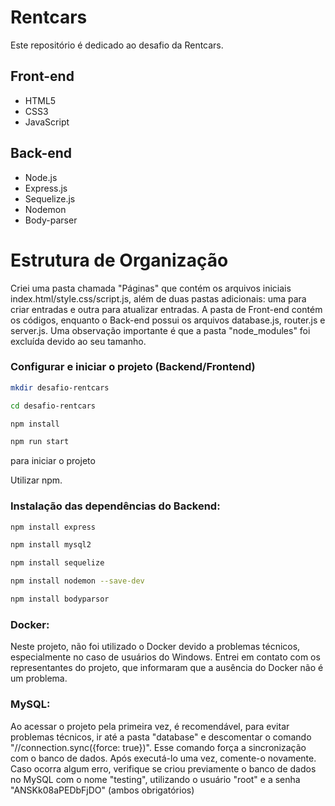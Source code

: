 # Rentcars
Este repositório é dedicado ao desafio da Rentcars.

## Front-end
- HTML5
- CSS3
- JavaScript

## Back-end
- Node.js
- Express.js
- Sequelize.js
- Nodemon
- Body-parser

# Estrutura de Organização
Criei uma pasta chamada "Páginas" que contém os arquivos iniciais index.html/style.css/script.js, além de duas pastas adicionais: uma para criar entradas e outra para atualizar entradas. A pasta de Front-end contém os códigos, enquanto o Back-end possui os arquivos database.js, router.js e server.js. Uma observação importante é que a pasta "node_modules" foi excluída devido ao seu tamanho.


### Configurar e iniciar o projeto (Backend/Frontend)
```bash
mkdir desafio-rentcars
```
```bash
cd desafio-rentcars
```

```bash
npm install 
```

```bash
npm run start
```

para iniciar o projeto 

Utilizar npm.

### Instalação das dependências do Backend:

```bash
npm install express
```

```bash
npm install mysql2
```

```bash
npm install sequelize
```

```bash
npm install nodemon --save-dev
```

```bash
npm install bodyparsor
```
### Docker:
Neste projeto, não foi utilizado o Docker devido a problemas técnicos, especialmente no caso de usuários do Windows. Entrei em contato com os representantes do projeto, que informaram que a ausência do Docker não é um problema.

### MySQL:
Ao acessar o projeto pela primeira vez, é recomendável, para evitar problemas técnicos, ir até a pasta "database" e descomentar o comando "//connection.sync({force: true})". Esse comando força a sincronização com o banco de dados. Após executá-lo uma vez, comente-o novamente. Caso ocorra algum erro, verifique se criou previamente o banco de dados no MySQL com o nome "testing", utilizando o usuário "root" e a senha "ANSKk08aPEDbFjDO" (ambos obrigatórios)


